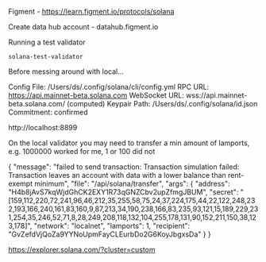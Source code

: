 
Figment - https://learn.figment.io/protocols/solana

Create data hub account - datahub.figment.io

Running a test validator

```
solana-test-validator
```


Before messing around with local...

Config File: /Users/ds/.config/solana/cli/config.yml
RPC URL: https://api.mainnet-beta.solana.com 
WebSocket URL: wss://api.mainnet-beta.solana.com/ (computed)
Keypair Path: /Users/ds/.config/solana/id.json 
Commitment: confirmed 

http://localhost:8899

On the local validator you may need to transfer a min amount of lamports, e.g. 1000000 worked for me, 1 or 100 did not


{
  "message": "failed to send transaction: Transaction simulation failed: Transaction leaves an account with data with a lower balance than rent-exempt minimum",
  "file": "/api/solana/transfer",
  "args": {
    "address": "H4b8jAvS7kqWjdGhCK2EXY1R73qGNZCbv2upZfmgJBUM",
    "secret": "[159,112,220,72,241,96,46,212,35,255,58,75,24,37,224,175,44,22,122,248,232,193,166,240,161,83,160,9,87,213,34,190,238,166,83,235,93,121,15,189,229,231,254,35,246,52,71,8,28,249,208,118,132,104,255,178,131,90,152,211,150,38,123,178]",
    "network": "localnet",
    "lamports": 1,
    "recipient": "GvZefdVjQoZa9YYNoUpmFayCLEurbDo2G6KoyJbgxsDa"
  }
}

https://explorer.solana.com/?cluster=custom